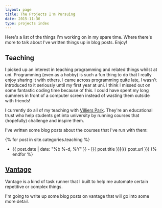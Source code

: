 ```yaml
---
layout: page
title: The Projects I'm Pursuing
date: 2015-11-30
type: projects index
---
```

Here's a list of the things I'm working on in my spare time. Where there's more to talk about I've written things up in blog posts. Enjoy!

## Teaching

I picked up an interest in teaching programming and related things whilst at uni. Programming (even as a hobby) is such a fun thing to do that I really enjoy sharing it with others. I came across programming quite late, I wasn't introduced to it seriously until my first year at uni. I think I missed out on some fantastic coding time because of this. I could have spent my long summers in front of a computer screen instead of wasting them outside with friends!

I currently do all of my teaching with [Villiers Park](http://www.villierspark.org.uk/). They're an educational trust who help students get into university by running courses that (hopefully) challenge and inspire them.

I've written some blog posts about the courses that I've run with them:

{% for post in site.categories.teaching %}
  - {{ post.date | date: "%b %-d, %Y" }} - [{{ post.title }}]({{ post.url }})
{% endfor %}

## [Vantage](https://github.com/vantage-org/vantage)

Vantage is a kind of task runner that I built to help me automate certain repetitive or complex things.

I'm going to write up some blog posts on vantage that will go into some more detail.
